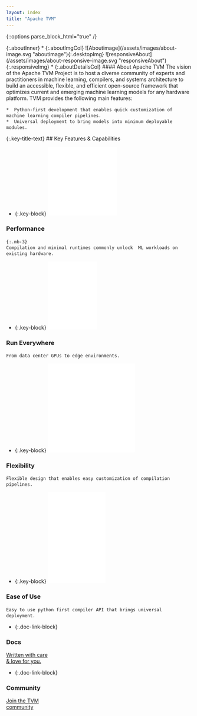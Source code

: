 ```yaml
---
layout: index
title: "Apache TVM"
---
```


{::options parse_block_html="true" /}

<section class="aboutSec">
<div class="container">
{:.aboutInner}
* {:.aboutImgCol}
    ![Aboutimage](/assets/images/about-image.svg "aboutimage"){:.desktopImg}
    ![responsiveAbout](/assets/images/about-responsive-image.svg "responsiveAbout"){:.responsiveImg}
* {:.aboutDetailsCol}
#### About Apache TVM
The vision of the Apache TVM Project is to host a diverse community of experts and practitioners
in machine learning, compilers, and systems architecture to build an accessible, flexible, and
efficient open-source framework that optimizes current and emerging machine learning models for
any hardware platform. TVM provides the following main features:

    *  Python-first development that enables quick customization of machine learning compiler pipelines.
    *  Universal deployment to bring models into minimum deployable modules.
</div>
</section>

<section class="keyfeatures">
<div class="key-section-container">
{:.key-title-text}
##  Key Features & Capabilities

* {:.key-block}
![Performance](/assets/images/speed.svg "speed")
### Performance

    {:.mb-3}
    Compilation and minimal runtimes commonly unlock  ML workloads on existing hardware.

* {:.key-block}
![Run Everywhere](/assets/images/run.svg "run")
### Run Everywhere
    From data center GPUs to edge environments.


* {:.key-block}
![Flexibility](/assets/images/Flexibility.svg "Flexibility")
### Flexibility
    Flexible design that enables easy customization of compilation pipelines.

* {:.key-block}
![Ease of Use](/assets/images/use.svg "Ease of Use")
### Ease of Use
    Easy to use python first compiler API that brings universal deployment.

</div>

</section>


<section class="docSec">
<div class="container">

* {:.doc-link-block}
### Docs
[Written with care <br/> & love for you.](https://tvm.apache.org/docs/)


* {:.doc-link-block}
### Community
[Join the TVM <br/> community](/community)


</div>
</section>
